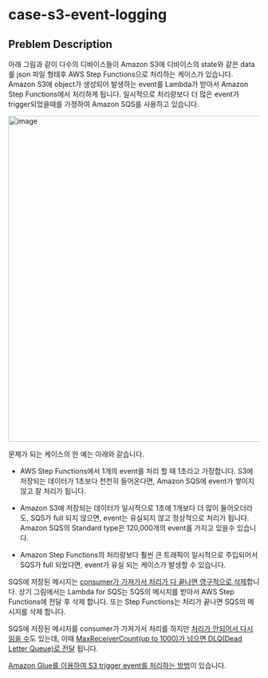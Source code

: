 # case-s3-event-logging

## Preblem Description 

아래 그림과 같이 다수의 디바이스들이 Amazon S3에 디바이스의 state와 같은 data를 json 파일 형태후 AWS Step Functions으로 처리하는 케이스가 있습니다. Amazon S3에 object가 생성되어 발생하는 event를 Lambda가 받아서 Amazon Step Functions에서 처리하게 됩니다. 일시적으로 처리량보다 더 많은 event가 trigger되었을때를 가졍하여 Amazon SQS를 사용하고 있습니다. 

<img width="654" alt="image" src="https://user-images.githubusercontent.com/52392004/165797212-de9ed666-7a1f-456a-9d3f-638d1f28d168.png">

문제가 되는 케이스의 한 예는 아래와 같습니다.

- AWS Step Functions에서 1개의 event를 처리 할 때 1초라고 가정합니다. S3에 저장되는 데이터가 1초보다 천천히 들어온다면, Amazon SQS에 event가 쌓이지 않고 잘 처리가 됩니다.

- Amazon S3에 저장되는 데이터가 일시적으로 1초에 1개보다 더 많이 들어오더라도, SQS가 full 되지 않으면, event는 유실되지 않고 정상적으로 처리가 됩니다. Amazon SQS의 Standard type은 120,000개의 event를 가지고 있을수 있습니다.

- Amazon Step Functions의 처리량보다 훨씬 큰 트래픽이 일시적으로 주입되어서 SQS가 full 되었다면, event가 유실 되는 케이스가 발생할 수 있습니다. 


SQS에 저장된 메시지는 [consumer가 가져가서 처리가 다 끝나면 영구적으로 삭제](https://bitesizedserverless.com/bite/the-9-ways-an-sqs-message-can-be-deleted/#1-successful-processing)합니다. 상기 그림에서는 Lambda for SQS는 SQS의 메시지를 받아서 AWS Step Functions에 전달 후 삭제 합니다. 또는 Step Functions는 처리가 끝나면 SQS의 메시지를 삭제 합니다. 

SQS에 저장된 메시지를 consumer가 가져가서 처리를 하지만 [처리가 안되어서 다시 읽을 수](https://bitesizedserverless.com/bite/the-9-ways-an-sqs-message-can-be-deleted/#3-maximum-receive-count-set-too-low)도 있는데, 이때 [MaxReceiverCount(up to 1000)가 넘으면 DLQ(Dead Letter Queue)로 전달](https://github.com/kyopark2014/technical-summary/blob/main/sqs.md) 됩니다. 


[Amazon Glue를 이용하여 S3 trigger event를 처리하는 방법](https://catalog.us-east-1.prod.workshops.aws/workshops/ee59d21b-4cb8-4b3d-a629-24537cf37bb5/en-US/lab1/event-notification-crawler)이 있습니다. 

